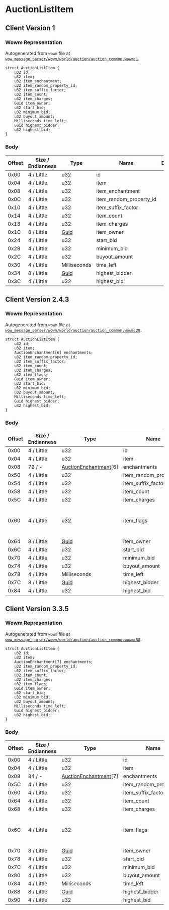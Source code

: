 # AuctionListItem

## Client Version 1

### Wowm Representation

Autogenerated from `wowm` file at [`wow_message_parser/wowm/world/auction/auction_common.wowm:1`](https://github.com/gtker/wow_messages/tree/main/wow_message_parser/wowm/world/auction/auction_common.wowm#L1).
```rust,ignore
struct AuctionListItem {
    u32 id;
    u32 item;
    u32 item_enchantment;
    u32 item_random_property_id;
    u32 item_suffix_factor;
    u32 item_count;
    u32 item_charges;
    Guid item_owner;
    u32 start_bid;
    u32 minimum_bid;
    u32 buyout_amount;
    Milliseconds time_left;
    Guid highest_bidder;
    u32 highest_bid;
}
```
### Body

| Offset | Size / Endianness | Type | Name | Description | Comment |
| ------ | ----------------- | ---- | ---- | ----------- | ------- |
| 0x00 | 4 / Little | u32 | id |  |  |
| 0x04 | 4 / Little | u32 | item |  |  |
| 0x08 | 4 / Little | u32 | item_enchantment |  |  |
| 0x0C | 4 / Little | u32 | item_random_property_id |  |  |
| 0x10 | 4 / Little | u32 | item_suffix_factor |  |  |
| 0x14 | 4 / Little | u32 | item_count |  |  |
| 0x18 | 4 / Little | u32 | item_charges |  |  |
| 0x1C | 8 / Little | [Guid](../spec/packed-guid.md) | item_owner |  |  |
| 0x24 | 4 / Little | u32 | start_bid |  |  |
| 0x28 | 4 / Little | u32 | minimum_bid |  |  |
| 0x2C | 4 / Little | u32 | buyout_amount |  |  |
| 0x30 | 4 / Little | Milliseconds | time_left |  |  |
| 0x34 | 8 / Little | [Guid](../spec/packed-guid.md) | highest_bidder |  |  |
| 0x3C | 4 / Little | u32 | highest_bid |  |  |

## Client Version 2.4.3

### Wowm Representation

Autogenerated from `wowm` file at [`wow_message_parser/wowm/world/auction/auction_common.wowm:28`](https://github.com/gtker/wow_messages/tree/main/wow_message_parser/wowm/world/auction/auction_common.wowm#L28).
```rust,ignore
struct AuctionListItem {
    u32 id;
    u32 item;
    AuctionEnchantment[6] enchantments;
    u32 item_random_property_id;
    u32 item_suffix_factor;
    u32 item_count;
    u32 item_charges;
    u32 item_flags;
    Guid item_owner;
    u32 start_bid;
    u32 minimum_bid;
    u32 buyout_amount;
    Milliseconds time_left;
    Guid highest_bidder;
    u32 highest_bid;
}
```
### Body

| Offset | Size / Endianness | Type | Name | Description | Comment |
| ------ | ----------------- | ---- | ---- | ----------- | ------- |
| 0x00 | 4 / Little | u32 | id |  |  |
| 0x04 | 4 / Little | u32 | item |  |  |
| 0x08 | 72 / - | [AuctionEnchantment](auctionenchantment.md)[6] | enchantments |  |  |
| 0x50 | 4 / Little | u32 | item_random_property_id |  |  |
| 0x54 | 4 / Little | u32 | item_suffix_factor |  |  |
| 0x58 | 4 / Little | u32 | item_count |  |  |
| 0x5C | 4 / Little | u32 | item_charges |  |  |
| 0x60 | 4 / Little | u32 | item_flags |  | mangosone: item flags (dynamic?) (0x04 no lockId?) |
| 0x64 | 8 / Little | [Guid](../spec/packed-guid.md) | item_owner |  |  |
| 0x6C | 4 / Little | u32 | start_bid |  |  |
| 0x70 | 4 / Little | u32 | minimum_bid |  |  |
| 0x74 | 4 / Little | u32 | buyout_amount |  |  |
| 0x78 | 4 / Little | Milliseconds | time_left |  |  |
| 0x7C | 8 / Little | [Guid](../spec/packed-guid.md) | highest_bidder |  |  |
| 0x84 | 4 / Little | u32 | highest_bid |  |  |

## Client Version 3.3.5

### Wowm Representation

Autogenerated from `wowm` file at [`wow_message_parser/wowm/world/auction/auction_common.wowm:50`](https://github.com/gtker/wow_messages/tree/main/wow_message_parser/wowm/world/auction/auction_common.wowm#L50).
```rust,ignore
struct AuctionListItem {
    u32 id;
    u32 item;
    AuctionEnchantment[7] enchantments;
    u32 item_random_property_id;
    u32 item_suffix_factor;
    u32 item_count;
    u32 item_charges;
    u32 item_flags;
    Guid item_owner;
    u32 start_bid;
    u32 minimum_bid;
    u32 buyout_amount;
    Milliseconds time_left;
    Guid highest_bidder;
    u32 highest_bid;
}
```
### Body

| Offset | Size / Endianness | Type | Name | Description | Comment |
| ------ | ----------------- | ---- | ---- | ----------- | ------- |
| 0x00 | 4 / Little | u32 | id |  |  |
| 0x04 | 4 / Little | u32 | item |  |  |
| 0x08 | 84 / - | [AuctionEnchantment](auctionenchantment.md)[7] | enchantments |  |  |
| 0x5C | 4 / Little | u32 | item_random_property_id |  |  |
| 0x60 | 4 / Little | u32 | item_suffix_factor |  |  |
| 0x64 | 4 / Little | u32 | item_count |  |  |
| 0x68 | 4 / Little | u32 | item_charges |  |  |
| 0x6C | 4 / Little | u32 | item_flags |  | mangosone: item flags (dynamic?) (0x04 no lockId?) |
| 0x70 | 8 / Little | [Guid](../spec/packed-guid.md) | item_owner |  |  |
| 0x78 | 4 / Little | u32 | start_bid |  |  |
| 0x7C | 4 / Little | u32 | minimum_bid |  |  |
| 0x80 | 4 / Little | u32 | buyout_amount |  |  |
| 0x84 | 4 / Little | Milliseconds | time_left |  |  |
| 0x88 | 8 / Little | [Guid](../spec/packed-guid.md) | highest_bidder |  |  |
| 0x90 | 4 / Little | u32 | highest_bid |  |  |

